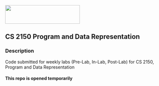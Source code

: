 <img src="https://user-images.githubusercontent.com/71230815/142028273-14bb9304-390b-4411-a06a-045072a96ffe.png" width="240" height="60">

## CS 2150 Program and Data Representation

### Description
Code submitted for weekly labs (Pre-Lab, In-Lab, Post-Lab) for CS 2150, Program and Data Representation

#### This repo is opened temporarily
